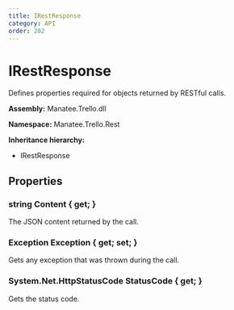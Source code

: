 ```yaml
---
title: IRestResponse
category: API
order: 202
---
```


# IRestResponse

Defines properties required for objects returned by RESTful calls.

**Assembly:** Manatee.Trello.dll

**Namespace:** Manatee.Trello.Rest

**Inheritance hierarchy:**

- IRestResponse

## Properties

### string Content { get; }

The JSON content returned by the call.

### Exception Exception { get; set; }

Gets any exception that was thrown during the call.

### System.Net.HttpStatusCode StatusCode { get; }

Gets the status code.

